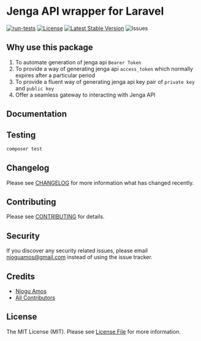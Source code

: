 # Jenga API wrapper for Laravel
[![run-tests](https://github.com/njoguamos/laravel-jenga-api/actions/workflows/run-test.yml/badge.svg)](https://github.com/njoguamos/laravel-jenga-api/actions/workflows/run-test.yml)
[![License](https://img.shields.io/github/license/njoguamos/laravel-jenga-api.svg)](https://github.com/njoguamos/laravel-jenga-api)
[![Latest Stable Version](https://img.shields.io/packagist/v/njoguamos/laravel-jenga-api.svg)](https://packagist.org/packages/njoguamos/laravel-jenga-api)
![Issues](https://img.shields.io/github/issues/njoguamos/laravel-jenga-api)

## Why use this package
1. To automate generation of jenga api `Bearer Token`
2. To provide a way of generating jenga api `access_token` which normally expires after a particular period
3. To provide a fluent way of generating jenga api key pair of `private key` and `public key`
4. Offer a seamless gateway to interacting with Jenga API

## Documentation

## Testing

``` bash
composer test
```

## Changelog

Please see [CHANGELOG](CHANGELOG.md) for more information what has changed recently.

## Contributing

Please see [CONTRIBUTING](CONTRIBUTING.md) for details.

## Security

If you discover any security related issues, please email njoguamos@gmail.com instead of using the issue tracker.

## Credits

- [Njogu Amos](https://github.com/njoguamos)
- [All Contributors](../../contributors)

## License

The MIT License (MIT). Please see [License File](LICENSE.md) for more information.
